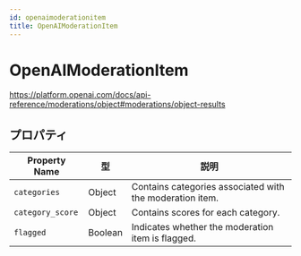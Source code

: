```yaml
---
id: openaimoderationitem
title: OpenAIModerationItem
---
```


# OpenAIModerationItem

https://platform.openai.com/docs/api-reference/moderations/object#moderations/object-results

## プロパティ

| Property Name    | 型       | 説明                                                                       |
| ---------------- | ------- | ------------------------------------------------------------------------ |
| `categories`     | Object  | Contains categories associated with the moderation item. |
| `category_score` | Object  | Contains scores for each category.                       |
| `flagged`        | Boolean | Indicates whether the moderation item is flagged.        |